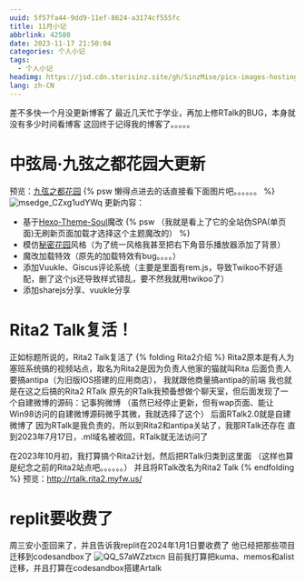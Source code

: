 ```yaml
---
uuid: 5f57fa44-9dd9-11ef-8624-a3174cf555fc
title: 11月小记
abbrlink: 42580
date: 2023-11-17 21:50:04
categories: 个人小记
tags:
  - 个人小记
headimg: https://jsd.cdn.storisinz.site/gh/SinzMise/picx-images-hosting@master/20240525/3644a684f98ea8fe223c713b77189a77.6f0ihlj01f.webp
lang: zh-CN
---
```

差不多快一个月没更新博客了
最近几天忙于学业，再加上修RTalk的BUG，本身就没有多少时间看博客
这回终于记得我的博客了。。。。。
<!-- more -->
# 中弦局·九弦之都花园大更新
预览：[九弦之都花园](www.sinzmise.top)
{% psw 懒得点进去的话直接看下面图片吧。。。。。。 %}
![msedge_CZxg1udYWq](https://jsd.cdn.storisinz.site/gh/SinzMise/picx-images-hosting@master/20231208/msedge_CZxg1udYWq.14s3zn9uefk.webp)
更新内容：
- 基于[Hexo-Theme-Soul](https://github.com/callmesoul/hexo-theme-soul)魔改 {% psw （我就是看上了它的全站伪SPA(单页面)无刷新页面加载才选择这个主题魔改的） %}
- 模仿[秘密花园](http://www.yini.org/)风格（为了统一风格我甚至把右下角音乐播放器添加了背景）
- 魔改加载特效（原先的加载特效有bug。。。。）
- 添加Vuukle、Giscus评论系统（主要是里面有rem.js，导致Twikoo不好适配，删了这个js还导致样式错乱，要不然我就用twikoo了）
- 添加sharejs分享、vuukle分享

# Rita2 Talk复活！
正如标题所说的，Rita2 Talk复活了
{% folding Rita2介绍 %}
Rita2原本是有人为塞班系统搞的视频站点，取名为Rita2是因为负责人他家的猫就叫Rita
后面负责人要搞antipa（为旧版IOS搭建的应用商店）， 我就跟他商量搞antipa的前端
我也就是在这之后搞的Rita2 RTalk
原先的RTalk我预备想做个聊天室，但后面发现了一个自建微博的源码：记事狗微博
（虽然已经停止更新，但有wap页面、能让Win98访问的自建微博源码微乎其微，我就选择了这个）
后面RTalk2.0就是自建微博了
因为RTalk是我负责的，所以到Rita2和antipa关站了，我那RTalk还存在
直到2023年7月17日，.ml域名被收回，RTalk就无法访问了

在2023年10月初，我打算搞个Rita2计划，然后把RTalk归类到这里面
（这样也算是纪念之前的Rita2站点吧。。。。。。）
并且将RTalk改名为Rita2 Talk
{% endfolding %}
预览：http://rtalk.rita2.myfw.us/

# replit要收费了
周三安小歪回来了，并且告诉我replit在2024年1月1日要收费了
他已经把那些项目迁移到codesandbox了
![QQ_S7aWZztxcn](https://jsd.cdn.storisinz.site/gh/SinzMise/picx-images-hosting@master/20231208/QQ_S7aWZztxcn.eigsxeas9xs.webp)
目前我打算把kuma、memos和alist迁移，并且打算在codesandbox搭建Artalk
